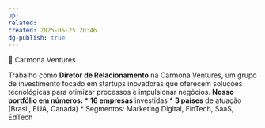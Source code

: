 ```yaml
---
up: 
related: 
created: 2025-05-25 20:46
dg-publish: true
---
```

🏢 Carmona Ventures

Trabalho como **Diretor de Relacionamento** na Carmona Ventures, um grupo de investimento focado em startups inovadoras que oferecem soluções tecnológicas para otimizar processos e impulsionar negócios. **Nosso portfólio em números:** * **16 empresas** investidas * **3 países** de atuação (Brasil, EUA, Canadá) * Segmentos: Marketing Digital, FinTech, SaaS, EdTech